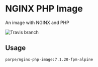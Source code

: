 # NGINX PHP Image

An image with NGINX and PHP

![Travis branch](https://img.shields.io/travis/parpeoficial/nginx-php-image/7.1.20-fpm-alpine.svg?style=flat-square)

## Usage

`parpe/nginx-php-image:7.1.20-fpm-alpine`